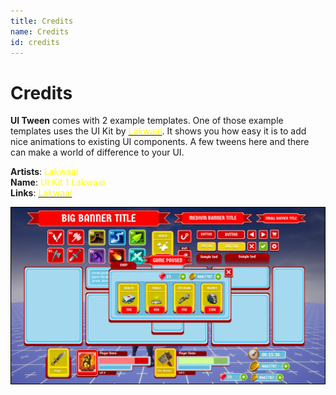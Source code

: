 ```yaml
---
title: Credits
name: Credits
id: credits
---
```


# Credits

**UI Tween** comes with 2 example templates. One of those example templates uses the UI Kit by [<span style="color: yellow">Lakwaai</span>](https://www.coregames.com/user/738415f22f6f4ee3b2ee84044a811b98). It shows you how easy it is to add nice animations to existing UI components. A few tweens here and there can make a world of difference to your UI.

**Artists**: <span style="color: yellow">Lakwaai</span><br />
**Name**: <span style="color: yellow">UI Kit 1 Lakwaai</span><br />
**Links**: [<span style="color: yellow">Lakwaai</span>](https://www.coregames.com/user/738415f22f6f4ee3b2ee84044a811b98)

![UI Kit by Lakwaai](/media/lakwaai.png)
